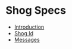 # Shog Specs

- [Introduction](https://github.com/shog-io/Introduction/blob/main/README.md)
- [Shog Id](https://github.com/shog-io/Specs/blob/main/Idetify.md)
- [Messages](https://github.com/shog-io/specs/blob/main/Messages.md)
